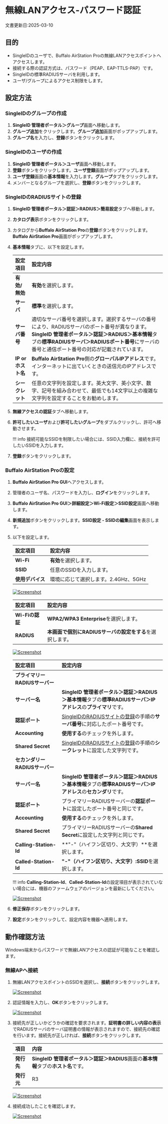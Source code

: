 # 無線LANアクセス-パスワード認証
文書更新日:2025-03-10

## 目的
* SingleIDのユーザで、Buffalo AirStation Proの無線LANアクセスポイントへアクセスします。
* 接続する際の認証方式は、パスワード（PEAP、EAP-TTLS-PAP）です。
* SingleIDの標準RADIUSサーバを利用します。
* ユーザ/グループによるアクセス制限をします。

## 設定方法
### SingleIDのグループの作成
1. **SingleID 管理者ポータル＞グループ**画面へ移動します。
2. **グループ追加**をクリックします。**グループ追加**画面がポップアップします。
3. **グループ名**を入力し、**登録**ボタンをクリックします。

### SingleIDのユーザの作成
1. **SingleID 管理者ポータル＞ユーザ**画面へ移動します。
2. **登録**ボタンをクリックします。**ユーザ登録**画面がポップアップします。
3. **ユーザ登録**画面の**基本情報**を入力します。**グループ**タブをクリックします。
4. メンバーとなるグループを選択し、**登録**ボタンをクリックします。

### SingleIDのRADIUSサイトの登録
1. **SingleID 管理者ポータル＞認証＞RADIUS＞簡易設定**タブへ移動します。
2. **カタログ表示**ボタンをクリックします。
3. カタログから**Buffalo AirStation Pro**の**登録**ボタンをクリックします。**Buffalo AirStation Pro**画面がポップアップします。
4. **基本情報**タブに、以下を設定します。

    | **設定項目** | **設定内容** |
    | :--- | :--- |
    | **有効/無効** | **有効**を選択します。 |
    | **サーバ** | **標準**を選択します。 |
    | **サーバ番号** | 適切なサーバ番号を選択します。選択するサーバの番号により、RADIUSサーバのポート番号が異なります。**SingleID 管理者ポータル＞認証＞RADIUS＞基本情報**タブの**標準RADIUSサーバ＞RADIUSポート番号**にサーバの番号と通信ポート番号の対応が記載されています。 |
    | **IP or ホスト名** | **Buffalo AirStation Pro**側の**グローバルIPアドレス**です。インターネットに出ていくときの送信元のIPアドレスです。 |
    | **シークレット** | 任意の文字列を設定します。英大文字、英小文字、数字、記号を組み合わせて、最低でも14文字以上の複雑な文字列を設定することをお勧めします。 |

5. **無線アクセスの認証**タブへ移動します。
6. **許可したいユーザ**および**許可したいグループ**をダブルクリックし、許可へ移動させます。
    
    !!! info
        接続可能なSSIDを制限したい場合には、SSID入力欄に、接続を許可したいSSIDを入力します。

7. **登録**ボタンをクリックします。

### Buffalo AirStation Proの設定
1. **Buffalo AirStation Pro GUI**へアクセスします。
2. 管理者のユーザ名、パスワードを入力し、**ログイン**をクリックします。
3. **Buffalo AirStation Pro GUI＞詳細設定＞Wi-Fi設定＞SSID設定**画面へ移動します。
4. **新規追加**ボタンをクリックします。**SSID設定 - SSIDの編集**画面を表示します。
5. 以下を設定します。

    | **設定項目** | **設定内容** |
    | :--- | :--- |
    | **Wi-Fi** | **有効**を選択します。 |
    | **SSID** | 任意のSSIDを入力します。 |
    | **使用デバイス** | 環境に応じて選択します。2.4GHz、5GHz |

    [![Screenshot](/images/2022-09-28_4-25-21.png)](/images/2022-09-28_4-25-21.png)

    | **設定項目** | **設定内容** |    
    | :--- | :--- |
    | **Wi-Fiの認証** | **WPA2/WPA3 Enterprise**を選択します。 |
    | **RADIUS** | **本画面で個別にRADIUSサーバの設定をする**を選択します。 |

    [![Screenshot](/images/2022-09-28_4-27-41.png)](/images/2022-09-28_4-27-41.png)

    | **設定項目** | **設定内容** |
    | :--- | :--- |
    | **プライマリーRADIUSサーバー** | |
    | **サーバー名** | **SingleID 管理者ポータル＞認証＞RADIUS＞基本情報**タブの**標準RADIUSサーバ＞IPアドレス**の**プライマリ**です。 |
    | **認証ポート** | [SingleIDのRADIUSサイトの登録](#singleidのradiusサイトの登録)の手順の**サーバ番号**に対応したポート番号です。 |
    | **Accounting** | **使用する**のチェックを外します。 |
    | **Shared Secret** | [SingleIDのRADIUSサイトの登録](#singleidのradiusサイトの登録)の手順の**シークレット**に設定した文字列です。 |
    | **セカンダリーRADIUSサーバー** | |
    | **サーバー名** | **SingleID 管理者ポータル＞認証＞RADIUS＞基本情報**タブの**標準RADIUSサーバ＞IPアドレス**の**セカンダリ**です。 |
    | **認証ポート** | プライマリーRADIUSサーバーの**認証ポート**に設定したポート番号と同じです。 |
    | **Accounting** | **使用する**のチェックを外します。 |
    | **Shared Secret** | プライマリーRADIUSサーバーの**Shared Secret**に設定した文字列と同じです。 |
    | **Calling-Station-Id** | **"-"（ハイフン区切り、大文字）**を選択します。 |
    | **Called-Station-Id** | **"-"（ハイフン区切り、大文字）:SSID**を選択します。 |

    !!! info
        **Calling-Station-Id**、**Called-Station-Id**の設定項目が表示されていない場合には、機器のファームウェアのバージョンを最新にしてください。

    [![Screenshot](/images/2022-09-28_4-38-50.png)](/images/2022-09-28_4-38-50.png)

6. **修正保存**ボタンをクリックします。
7. **設定**ボタンをクリックして、設定内容を機器へ適用します。

## 動作確認方法
Windows端末からパスワードで無線LANアクセスの認証が可能なことを確認します。

### 無線APへ接続
1. 無線LANアクセスポイントのSSIDを選択し、**接続**ボタンをクリックします。

    [![Screenshot](/images/image-34.png)](/images/image-34.png)

2. 認証情報を入力し、**OK**ボタンをクリックします。

    [![Screenshot](/images/image-41.png)](/images/image-41.png)

3. 接続先が正しいかどうかの確認を要求されます。**証明書の詳しい内容の表示**でRADIUSサーバのサーバ証明書の情報が表示されますので、接続先の確認を行います。接続先が正しければ、**接続**ボタンをクリックします。

    | **項目** | **内容** |
    | :--- | :--- |
    | **発行先** | **SingleID 管理者ポータル＞認証＞RADIUS**画面の**基本情報**タブの**ホスト名**です。 |
    | **発行元** | R3 |

    [![Screenshot](/images/image-48.png)](/images/image-48.png)

4. 接続成功したことを確認します。

    [![Screenshot](/images/image-39.png)](/images/image-39.png)
